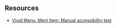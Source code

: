 ## Resources

- [Vivid Menu, Meni Item: Manual accessibility test](https://docs.google.com/spreadsheets/d/1EOl8Z1OoyPbHPZm1f8JdJK2qS3gcu-CdIT22s0YaEO8/edit?gid=1175911860#gid=1175911860)

